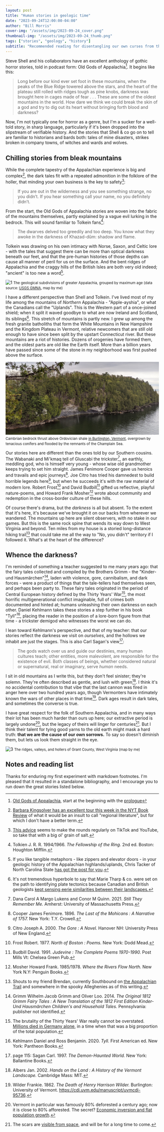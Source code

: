 ```yaml
---
layout: post
title: "Human stories in geologic time"
date: "2023-09-24T12:00:00-04:00"
author: "Bill Morris"
cover-img: "/assets/img/2023-09-24_cover.png"
thumbnail-img: "/assets/img/2023-09-24_thumb.png"
tags: ["stories", "geology", "history"]
subtitle: "Recommended reading for disentangling our own curses from the bedrock below"
---
```


Steve Shell and his collaborators have an excellent anthology of gothic horror stories, told in podcast form: Old Gods of Appalachia[^oldgods]. It begins like this:

> Long before our kind ever set foot in these mountains, when the peaks of the Blue Ridge towered above the stars, and the heart of the plateau still rolled with ridges tough as pine knobs, darkness was brought here in cages made of fear . . . These are some of the oldest mountains in the world. How dare we think we could break the skin of a god and try to dig out its heart without bringing forth blood and darkness?

Now, I'm not typically one for horror as a genre, but I'm a sucker for a well-told story, in sharp language, particularly if it's been dropped into the slipstream of verifiable history. And the stories that Shell & co go on to tell are familiar to historians and bards both: tales of mine disasters, strikes broken in company towns, of witches and wards and wolves. 

## Chilling stories from bleak mountains

While the complete tapestry of the Appalachian experience is big and complex[^kingsolver], the dark tales fit with a repeated admonition in the folklore of the holler, that minding your own business is the key to safety[^didnt]: 

> If you are out in the wilderness and you see something strange, no you didn’t. If you hear something call your name, no you definitely didn’t.

From the start, the Old Gods of Appalachia stories are woven into the fabric of the mountains themselves, partly explained by a vague evil lurking in the bedrock. This will sound familiar to Tolkein fans[^fellowship]:

> The dwarves delved too greedily and too deep. You know what they awoke in the darkness of Khazad-dûm: shadow and flame.

Tolkein was drawing on his own intimacy with Norse, Saxon, and Celtic lore - with the tales that suggest there can be more than optical darkness beneath our feet, and that the pre-human histories of those depths can cause all manner of peril for us on the surface. And the bent ridges of Appalachia and the craggy hills of the British Isles are both very old indeed; "ancient" is too new a word[^tacker].

![1](/shoals/assets/img/2023-09-24_1.png)
<small>The geological subdivisions of greater Appalachia, grouped by maximum age (data source: [USGS GMNA](https://ngmdb.usgs.gov/gmna/), map by me)</small>

I have a different perspective than Shell and Tolkein. I've lived most of my life among the mountains of _Northern_ Appalachia - "Apple-ayshia", or what the Canadians call the "Uplands". This is the Western part of a once-joined shield; when it split it waved goodbye to what are now Ireland and Scotland, its siblings[^scotland]. This stretch of mountains is partly new. I grew up among the fresh granite batholiths that form the White Mountains in New Hampshire and the Kingdom Plateau in Vermont, relative newcomers that are still old enough to have since been split by the upstart Connecticut river. But these mountains are a riot of histories. Dozens of orogenies have formed them, and the oldest parts are old like the Earth itself. More than a billion years have passed since some of the stone in my neighborhood was first pushed above the surface.

![2](/shoals/assets/img/2023-09-24_2.jpeg)
<small>Cambrian bedrock thrust above Ordovician shale [in Burlington, Vermont](https://dec.vermont.gov/geological-survey/vermont-geology/CHT), overgrown by tenacious conifers and flooded by the remnants of the Champlain Sea.</small>

Our stories here are different than the ones told by our Southern cousins. The Wabanaki and Mi'kmaq tell of Gluscabi the trickster[^gluscabi], an earthly, meddling god, who is himself very young - whose wise old grandmother keeps trying to set him straight. James Fenimore Cooper gave us heroics and travails and epic journeys[^cooper]. Joe Citro has tried his damnedest to build horrible legends here[^citro], but when he succeeds it's with the raw material of modern lore. Robert Frost[^frost] and David Budbill[^budbill] gifted us reflective, playful nature-poems, and Howard Frank Mosher[^mosher] wrote about community and redemption in the cross-border culture of these hills. 

Of course there's drama, but the _darkness_ is all but absent. To the extent that it's here, it's because we've brought it on our backs from wherever we wandered. The mountains up here are silent observers, with no stake in our games. But this is the same rock spine that wends its way down to West Virginia and beyond. Ten miles from my house is a storied long-distance hiking trail[^trail] that could take me all the way to "No, you didn't" territory if I followed it. What's at the heart of the difference?

## Whence the darkness?

I'm reminded of something a teacher suggested to me many years ago: that the fairy tales collected and compiled by the Brothers Grimm - the "Kinder-und Hausmärchen"[^grimm], laden with violence, gore, cannibalism, and dark forces - were a product of things that the tale-tellers had themselves seen, and perhaps been party to. These fairy tales originated in the period of Central European history defined by the Thirty Years' War[^thirty], the most horrific multigenerational conflict imaginable, full of crimes both documented and hinted at; humans unleashing their own darkness on each other. Daniel Kehlmann takes these stories a step further in his book "Tyll"[^kehlmann], placing the reader in the position of a lore-born figure from that time - a trickster demigod who witnesses the worst we can do.

I lean toward Kehlmann's perspective, and that of my teacher: that our stories reflect the darkness we visit on _ourselves_, and the hollows we inhabit are just the stages. This is also Carl Sagan's view[^demon]:

> The gods watch over us and guide our destinies, many human cultures teach; other entities, more malevolent, are responsible for the existence of evil. Both classes of beings, whether considered natural or supernatural, real or imaginary, serve _human_ needs.

I sit in old mountains as I write this, but they don't feel sinister; they're solemn. They're often described as gentle, and lush with green[^albers]. I think it's no accidental contribution to that vibe that the last cannon was fired in anger here over two hundred years ago, though Vermonters have intimately known the wars of other places in that time[^wilder]. Dark ages result in dark tales, and sometimes the converse is true.

I have great respect for the folk of Southern Appalachia, and in many ways their lot has been much harder than ours up here; our extractive period is largely undone[^forest], but the legacy of theirs will linger for centuries[^strip]. But I think their talent for tying good yarns to the old earth might mask a hard truth: __that we are the cause of our own sorrows.__ To say so doesn't diminish them, but lets us look them straight in the eye.

![3](/shoals/assets/img/2023-09-24_3.png)
<small>The ridges, valleys, and hollers of Grant County, West Virginia (map by me)</small>

## Notes and reading list

Thanks for enduring my first experiment with markdown footnotes. I'm pleased that it resulted in a standalone bibliography, and I encourage you to run down the great stories listed below.

[^oldgods]: [Old Gods of Appalachia](https://www.oldgodsofappalachia.com/), start at the beginning with the [prologue](https://www.oldgodsofappalachia.com/episodes/2019-10-31/episode-0_prologue/201910291201351048)
[^kingsolver]: [Barbara Kingsolver has an excellent tour this week in the NYT Book Review](https://www.nytimes.com/2023/08/09/books/barbara-kingsolver-appalachia-books.html) of what it would be an insult to call "regional literature", but for which I don't have a better term.
[^didnt]: [This advice](https://exemplore.com/news/appalachian-motto) seems to make the rounds regularly on TikTok and YouTube, so take that with a big ol' grain of salt.
[^fellowship]: Tolkien J. R. R. 1994/1966. _The Fellowship of the Ring._ 2nd ed. Boston: Houghton Mifflin.
[^tacker]: If you like tangible metaphors - like zippers and elevator doors - in your geologic history of the Appalachian highlands/uplands, Chris Tacker of North Carolina State [has got the post for you](https://naturalsciencesresearch.wordpress.com/2014/04/01/age-of-the-appalachians-part-2-ground-truth/).
[^scotland]: It's not tremendous hyperbole to say that Marie Tharp & co. were set on the path to identifying plate tectonics because Canadian and British geologists [kept sensing eerie similarities between their landscapes.](https://brighterworld.mcmaster.ca/articles/how-the-earths-last-supercontinent-broke-apart-to-form-the-world-we-have-today/)
[^gluscabi]: Dana Carol A Margo Lukens and Conor M Quinn. 2021. _Still They Remember Me._ Amherst: University of Massachusetts Press.
[^cooper]: Cooper James Fenimore. 1896. _The Last of the Mohicans : A Narrative of 1757._ New York: T.Y. Crowell.
[^citro]: Citro Joseph A. 2000. _The Gore : A Novel._ Hanover NH: University Press of New England.
[^frost]: Frost Robert. 1977. _North of Boston : Poems._ New York: Dodd Mead.
[^budbill]: Budbill David. 1991. _Judevine : The Complete Poems 1970-1990._ Post Mills Vt: Chelsea Green Pub.
[^mosher]: Mosher Howard Frank. 1985/1978. _Where the Rivers Flow North._ New York N.Y: Penguin Books.
[^trail]: Shouts to my friend Brendan, currently Southbound on [the Appalachian Trail](https://www.nps.gov/appa/index.htm) and somewhere in the spooky Alleghenies as of this writing.
[^grimm]: Grimm Wilhelm Jacob Grimm and Oliver Loo. 2014. _The Original 1812 Grimm Fairy Tales : A New Translation of the 1812 First Edition Kinder- Und Hausmärchen Children's and Household Tales._ Pennsylvania: publisher not identified.
[^thirty]: The brutality of the Thirty Years' War really cannot be overstated. [Millions died in Germany alone](https://en.wikipedia.org/wiki/Thirty_Years%27_War), in a time when that was a big proportion of the total population.
[^kehlmann]: Kehlmann Daniel and Ross Benjamin. 2020. _Tyll._ First American ed. New York: Pantheon Books.
[^demon]: page 115: Sagan Carl. 1997. _The Demon-Haunted World._ New York: Ballantine Books.
[^albers]: Albers Jan. 2002. _Hands on the Land : A History of the Vermont Landscape._ Cambridge Mass: MIT.
[^wilder]: Wilder Frankie. 1862. _The Death of Henry Harrison Wilder._ Burlington: University of Vermont. <https://cdi.uvm.edu/manuscript/uvmcdi-95736>.
[^forest]: Vermont in particular was famously 80% deforested a century ago; now it is close to 80% afforested. The secret? [Economic inversion and flat population growth](https://web.archive.org/web/20211027162650/https://vtdigger.org/2018/07/15/green-mountains-not-green/).
[^strip]: The scars are [visible from space](https://web.archive.org/web/20201119091255/https://earthobservatory.nasa.gov/world-of-change/Hobet), and will be for a long time to come.